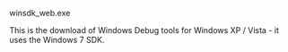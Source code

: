 
winsdk_web.exe

This is the download of Windows Debug tools for Windows XP / Vista - it uses the Windows 7 SDK.
